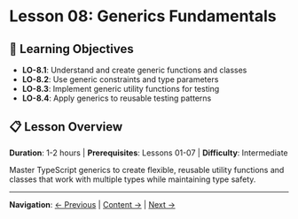 # Lesson 08: Generics Fundamentals

## 🎯 Learning Objectives
- **LO-8.1**: Understand and create generic functions and classes
- **LO-8.2**: Use generic constraints and type parameters
- **LO-8.3**: Implement generic utility functions for testing
- **LO-8.4**: Apply generics to reusable testing patterns

## 📋 Lesson Overview
**Duration**: 1-2 hours | **Prerequisites**: Lessons 01-07 | **Difficulty**: Intermediate

Master TypeScript generics to create flexible, reusable utility functions and classes that work with multiple types while maintaining type safety.

---
**Navigation**: [← Previous](../lesson-07-classes-and-oop/README.md) | [Content →](content.md) | [Next →](../lesson-09-advanced-types-and-utilities/README.md)